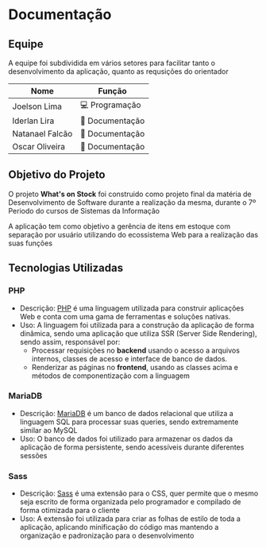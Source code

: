 # Documentação

## Equipe

A equipe foi subdividida em vários setores para facilitar tanto o desenvolvimento da aplicação, quanto as requsições do orientador

| Nome            | Função          |
| --------------- | --------------- |
| Joelson Lima    | 💻 Programação  |
| Iderlan Lira    | 📄 Documentação |
| Natanael Falcão | 📄 Documentação |
| Oscar Oliveira  | 📄 Documentação |

## Objetivo do Projeto

O projeto **What's on Stock** foi construido como projeto final da matéria de Desenvolvimento de Software durante a realização da mesma, durante o 7º Periodo do cursos de Sistemas da Informação

A aplicação tem como objetivo a gerência de itens em estoque com separação por usuário utilizando do ecossistema Web para a realização das suas funções

## Tecnologias Utilizadas

### PHP

- Descrição: [PHP](https://php.net/) é uma linguagem utilizada para construir aplicações Web e conta com uma gama de ferramentas e soluções nativas.
- Uso: A linguagem foi utilizada para a construção da aplicação de forma dinâmica, sendo uma aplicação que utiliza SSR (Server Side Rendering), sendo assim, responsável por:
  - Processar requisições no **backend** usando o acesso a arquivos internos, classes de acesso e interface de banco de dados.
  - Renderizar as páginas no **frontend**, usando as classes acima e métodos de componentização com a linguagem

### MariaDB

- Descrição: [MariaDB](https://mariadb.org/) é um banco de dados relacional que utiliza a linguagem SQL para processar suas queries, sendo extremamente similar ao MySQL
- Uso: O banco de dados foi utilizado para armazenar os dados da aplicação de forma persistente, sendo acessíveis durante diferentes sessões

### Sass

- Descrição: [Sass](https://sass-lang.com) é uma extensão para o CSS, quer permite que o mesmo seja escrito de forma organizada pelo programador e compilado de forma otimizada para o cliente
- Uso: A extensão foi utilizada para criar as folhas de estilo de toda a aplicação, aplicando minificação do código mas mantendo a organização e padronização para o desenvolvimento
